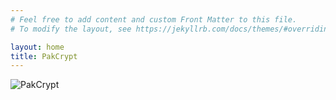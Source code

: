 ```yaml
---
# Feel free to add content and custom Front Matter to this file.
# To modify the layout, see https://jekyllrb.com/docs/themes/#overriding-theme-defaults

layout: home
title: PakCrypt 
---
```

![PakCrypt]({{site.baseurl}}/assets/images/logo.png)